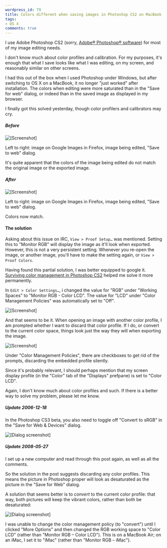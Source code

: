 ```yaml
---
wordpress_id: 79
title: Colors different when saving images in Photoshop CS2 on MacBook
tags:
- OS X
comments: true
---
```

I use Adobe Photoshop CS2 (sorry, <a href="http://www.adobe.com/misc/trade.html#photoshop">Adobe&reg; Photoshop&reg; software</a>) for most of my image editing needs.

I don't know much about color profiles and calibration. For my purposes, it's enough that what I save looks like what I was editing, on my screen, and reasonably similar on other screens.

I had this out of the box when I used Photoshop under Windows, but after switching to OS X on a MacBook, it no longer "just worked" after installation. The colors when editing were more saturated than in the "Save for web" dialog, or indeed than in the saved image as displayed in my browser.

I finally got this solved yesterday, though color profilers and calibrators may cry.

<!--more-->

<h5>Before</h5>

<img src="/uploads/pscolor-before.png" alt="[Screenshot]" class="bordered center" />

Left to right: image on Google Images in Firefox, image being edited, "Save to web" dialog.

It's quite apparent that the colors of the image being edited do not match the original image or the exported image.

<h5>After</h5>

<img src="/uploads/pscolor-after.png" alt="[Screenshot]" class="bordered center" />

Left to right: image on Google Images in Firefox, image being edited, "Save to web" dialog.

Colors now match.

<h4>The solution</h4>

Asking about this issue on IRC, <code>View &gt; Proof Setup&hellip;</code> was mentioned. Setting this to "Monitor RGB" will display the image as it'll look when exported. However, this is not a very persistent setting. Whenever you re-open the image, or another image, you'll have to make the setting again, or <code>View &gt; Proof Colors</code>.

Having found this partial solution, I was better equipped to google it. <a href="http://sidesh0w.com/weblog/2006/09/07/surviving_color_management_in_photoshop_cs2/">Surviving color management in Photoshop CS2</a> helped me solve it more permanently.

In <code>Edit &gt; Color Settings&hellip;</code>, i changed the value for "RGB" under "Working Spaces" to "Monitor RGB - Color LCD". The value for "LCD" under "Color Management Policies" was automatically set to "Off".

<img src="/uploads/pscolor-settings.png" alt="[Screenshot]" class="bordered center" />

And that seems to be it. When opening an image with another color profile, I am prompted whether I want to discard that color profile. If I do, or convert to the current color space, things look just the way they will when exporting the image.

<img src="/uploads/pscolor-dialog.png" alt="[Screenshot]" class="bordered center" />

Under "Color Management Policies", there are checkboxes to get rid of the prompts, discarding the embedded profile silently.

Since it's probably relevant, I should perhaps mention that my screen display profile (in the "Color" tab of the "Displays" prefpane) is set to "Color LCD".

Again, I don't know much about color profiles and such. If there is a better way to solve my problem, please let me know.

<div class="updated">
  <h5>Update 2006-12-18</h5>

  <p>In the Photoshop CS3 beta, you also need to toggle off "Convert to sRGB" in the "Save for Web &amp; Devices" dialog.</p>

  <p class="center"><img src="/uploads/ps3-savergb.png" alt="[Dialog screenshot]" class="bordered" /></p>
</div>

<div class="updated">
  <h5>Update 2008-05-27</h5>
<p>I set up a new computer and read through this post again, as well as all the comments.</p>

<p>So the solution in the post suggests discarding any color profiles. This means the picture in Photoshop proper will look as desaturated as the picture in the "Save for Web" dialog.</p>

<p>A solution that seems better is to <em>convert</em> to the current color profile: that way, both pictures will keep the vibrant colors, rather than both be desaturated:</p>

<p class="center"><img src="/uploads/photoshop-colors-revisited.png" alt="[Dialog screenshot]" class="bordered" /></p>

<p>I was unable to change the color management policy (to "convert") until I clicked "More Options" and then changed the RGB working space to "Color LCD" (rather than "Monitor RGB – Color LCD"). This is on a MacBook Air; on an iMac, I set it to "iMac" (rather than "Monitor RGB – iMac").</p>
</div>
